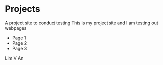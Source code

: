 # Projects
A project site to conduct testing
This is my project site and I am testing out webpages
- Page 1
- Page 2
- Page 3 

Lim V An
